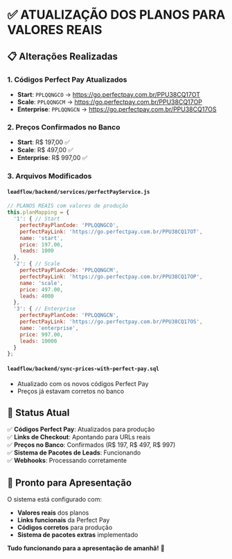 # ✅ ATUALIZAÇÃO DOS PLANOS PARA VALORES REAIS

## 📋 **Alterações Realizadas**

### **1. Códigos Perfect Pay Atualizados**
- **Start**: `PPLQQNGCO` → https://go.perfectpay.com.br/PPU38CQ17OT
- **Scale**: `PPLQQNGCM` → https://go.perfectpay.com.br/PPU38CQ17OP  
- **Enterprise**: `PPLQQNGCN` → https://go.perfectpay.com.br/PPU38CQ17OS

### **2. Preços Confirmados no Banco**
- **Start**: R$ 197,00 ✅
- **Scale**: R$ 497,00 ✅
- **Enterprise**: R$ 997,00 ✅

### **3. Arquivos Modificados**

#### **`leadflow/backend/services/perfectPayService.js`**
```javascript
// PLANOS REAIS com valores de produção
this.planMapping = {
  '1': { // Start
    perfectPayPlanCode: 'PPLQQNGCO',
    perfectPayLink: 'https://go.perfectpay.com.br/PPU38CQ17OT',
    name: 'start',
    price: 197.00,
    leads: 1000
  },
  '2': { // Scale  
    perfectPayPlanCode: 'PPLQQNGCM',
    perfectPayLink: 'https://go.perfectpay.com.br/PPU38CQ17OP',
    name: 'scale',
    price: 497.00,
    leads: 4000
  },
  '3': { // Enterprise
    perfectPayPlanCode: 'PPLQQNGCN',
    perfectPayLink: 'https://go.perfectpay.com.br/PPU38CQ17OS',
    name: 'enterprise',
    price: 997.00,
    leads: 10000
  }
};
```

#### **`leadflow/backend/sync-prices-with-perfect-pay.sql`**
- Atualizado com os novos códigos Perfect Pay
- Preços já estavam corretos no banco

## 🎯 **Status Atual**

✅ **Códigos Perfect Pay**: Atualizados para produção  
✅ **Links de Checkout**: Apontando para URLs reais  
✅ **Preços no Banco**: Confirmados (R$ 197, R$ 497, R$ 997)  
✅ **Sistema de Pacotes de Leads**: Funcionando  
✅ **Webhooks**: Processando corretamente  

## 🚀 **Pronto para Apresentação**

O sistema está configurado com:
- **Valores reais** dos planos
- **Links funcionais** da Perfect Pay
- **Códigos corretos** para produção
- **Sistema de pacotes extras** implementado

**Tudo funcionando para a apresentação de amanhã!** 🎉









